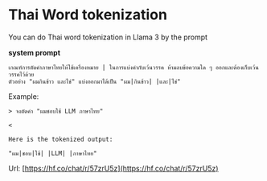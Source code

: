 # Thai Word tokenization

You can do Thai word tokenization in Llama 3 by the prompt


**system prompt**

```
เกณฑ์การตัดคำภาษาไทยให้ใช้เครื่องหมาย | ในการแบ่งคำกับเว้นวรรค ห้ามลบข้อความใด ๆ ออกและต้องเก็บเว้นวรรคไว้ด้วย
ตัวอย่าง "ผมกินข้าว และไข่" แบ่งออกมาได้เป็น "ผม|กินข้าว| |และ|ไข่"
```

Example:
```
> จงตัดคำ "ผมชอบใช้ LLM ภาษาไทย"

< 

Here is the tokenized output:

"ผม|ชอบ|ใช้| |LLM| |ภาษาไทย"
```

Url: [https://hf.co/chat/r/57zrU5z](https://hf.co/chat/r/57zrU5z)
